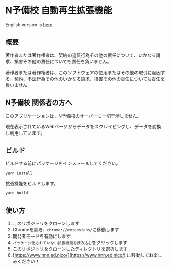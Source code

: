 # N予備校 自動再生拡張機能

English version is [here](README.md)

## 概要

著作者または著作権者は、契約の違反行為その他の責任について、いかなる請求、損害その他の責任についても責任を負いません。

著作者または著作権者は、このソフトウェアの使用またはその他の取引に起因する、契約、不法行為その他のいかなる請求、損害その他の責任についても責任を負いません

## N予備校 関係者の方へ

このアプリケーションは、N予備校のサーバーに一切干渉しません。

現在表示されているWebページからデータをスクレイピングし、データを変換し利用しています。

## ビルド

ビルドする前にパッケージをインストールしてください。

```bash
yarn install
```

拡張機能をビルドします。

```bash
yarn build
```

## 使い方

1. このリポジトリをクローンします
2. Chromeを開き、`chrome://extensions/`に移動します
3. 開発者モードを有効にします
4. `パッケージ化されていない拡張機能を読み込む`をクリックします
5. このリポジトリをクローンしたディレクトリを選択します
6. [https://www.nnn.ed.nico/](https://www.nnn.ed.nico/) に移動してお楽しみください！

